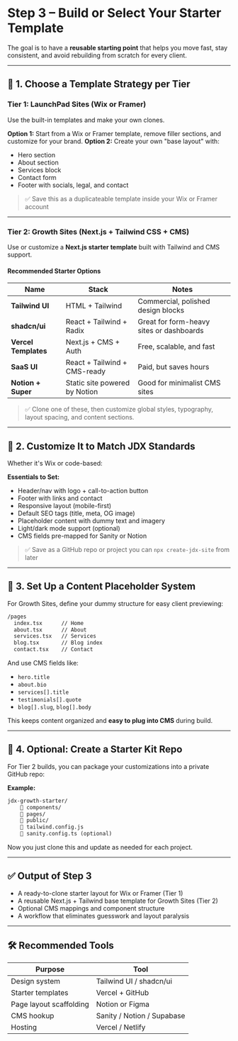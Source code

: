 # Step 3 – Build or Select Your Starter Template

The goal is to have a **reusable starting point** that helps you move fast, stay consistent, and avoid rebuilding from scratch for every client.

---

## 🔹 1. Choose a Template Strategy per Tier

### **Tier 1: LaunchPad Sites (Wix or Framer)**

Use the built-in templates and make your own clones.

**Option 1:** Start from a Wix or Framer template, remove filler sections, and customize for your brand.
**Option 2:** Create your own "base layout" with:

* Hero section
* About section
* Services block
* Contact form
* Footer with socials, legal, and contact

> ✅ Save this as a duplicateable template inside your Wix or Framer account

---

### **Tier 2: Growth Sites (Next.js + Tailwind CSS + CMS)**

Use or customize a **Next.js starter template** built with Tailwind and CMS support.

#### Recommended Starter Options

| Name                 | Stack                         | Notes                                    |
| -------------------- | ----------------------------- | ---------------------------------------- |
| **Tailwind UI**      | HTML + Tailwind               | Commercial, polished design blocks       |
| **shadcn/ui**        | React + Tailwind + Radix      | Great for form-heavy sites or dashboards |
| **Vercel Templates** | Next.js + CMS + Auth          | Free, scalable, and fast                 |
| **SaaS UI**          | React + Tailwind + CMS-ready  | Paid, but saves hours                    |
| **Notion + Super**   | Static site powered by Notion | Good for minimalist CMS sites            |

> ✅ Clone one of these, then customize global styles, typography, layout spacing, and content sections.

---

## 🔹 2. Customize It to Match JDX Standards

Whether it's Wix or code-based:

**Essentials to Set:**

* Header/nav with logo + call-to-action button
* Footer with links and contact
* Responsive layout (mobile-first)
* Default SEO tags (title, meta, OG image)
* Placeholder content with dummy text and imagery
* Light/dark mode support (optional)
* CMS fields pre-mapped for Sanity or Notion

> ✅ Save as a GitHub repo or project you can `npx create-jdx-site` from later

---

## 🔹 3. Set Up a Content Placeholder System

For Growth Sites, define your dummy structure for easy client previewing:

```txt
/pages
  index.tsx      // Home
  about.tsx      // About
  services.tsx   // Services
  blog.tsx       // Blog index
  contact.tsx    // Contact
```

And use CMS fields like:

* `hero.title`
* `about.bio`
* `services[].title`
* `testimonials[].quote`
* `blog[].slug`, `blog[].body`

This keeps content organized and **easy to plug into CMS** during build.

---

## 🔹 4. Optional: Create a Starter Kit Repo

For Tier 2 builds, you can package your customizations into a private GitHub repo:

**Example:**

```txt
jdx-growth-starter/
    🔼️ components/
    🔼️ pages/
    🔼️ public/
    🔼️ tailwind.config.js
    🔼️ sanity.config.ts (optional)
```

Now you just clone this and update as needed for each project.

---

## ✅ Output of Step 3

* A ready-to-clone starter layout for Wix or Framer (Tier 1)
* A reusable Next.js + Tailwind base template for Growth Sites (Tier 2)
* Optional CMS mappings and component structure
* A workflow that eliminates guesswork and layout paralysis

---

## 🛠 Recommended Tools

| Purpose                 | Tool                       |
| ----------------------- | -------------------------- |
| Design system           | Tailwind UI / shadcn/ui    |
| Starter templates       | Vercel + GitHub            |
| Page layout scaffolding | Notion or Figma            |
| CMS hookup              | Sanity / Notion / Supabase |
| Hosting                 | Vercel / Netlify           |
